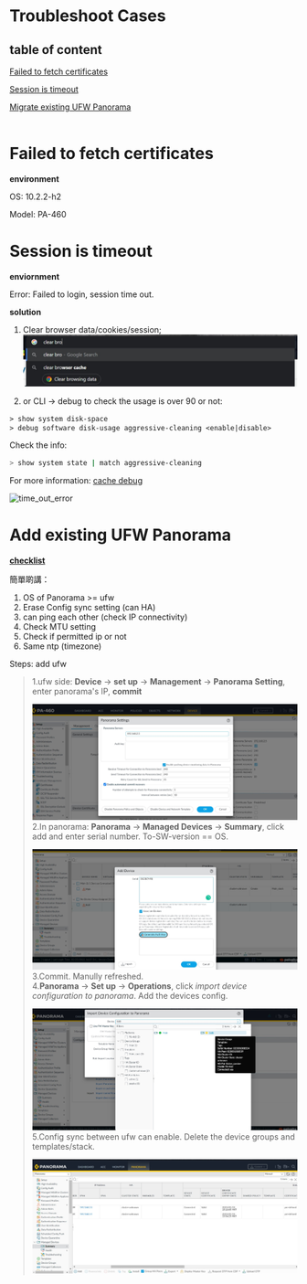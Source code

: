 <link href="style.css" rel="stylesheet">

# Troubleshoot Cases

## **table of content**
[Failed to fetch certificates](#failed-to-fetch-certificates)

[Session is timeout](#session-is-timeout)

[Migrate existing UFW Panorama](#)
<br></br>

# <red>**Failed to fetch certificates**

**environment**

OS: 10.2.2-h2

Model: PA-460


# <red>**Session is timeout**

**enviornment**

Error: Failed to login, session time out.

**solution**

1. Clear browser data/cookies/session;
![clear browser data](Assets/Cases/clear_browser_data.jpg)

2. or CLI -> debug to check the usage is over 90 or not:

```cli
> show system disk-space
> debug software disk-usage aggressive-cleaning <enable|disable>
```
Check the info:
```bash
> show system state | match aggressive-cleaning
```

For more information: 
[cache debug](https://knowledgebase.paloaltonetworks.com/KCSArticleDetail?id=kA10g000000ClaJCAS)

![time_out_error]()

# <red>**Add existing UFW Panorama**

[**checklist**](https://docs.paloaltonetworks.com/panorama/9-1/panorama-admin/manage-firewalls/transition-a-firewall-to-panorama-management/plan-the-transition-to-panorama-management#id068490d9-66d8-4de4-8c7a-f6bd06b3153e)

簡單啲講：
1. OS of Panorama >= ufw
2. Erase Config sync setting (can HA)
3. can ping each other (check IP connectivity)
4. Check MTU setting
5. Check if permitted ip or not
6. Same ntp (timezone)

Steps: add ufw

> 1.ufw side: **Device** -> **set up** ->  **Management** -> **Panorama Setting**, enter panorama's IP, **commit**
> 
> ![ufw_pa_setting](Assets/Cases/ufw_panorama_setting.jpg)
> 2.In panorama: **Panorama** -> **Managed Devices** -> **Summary**, click add and enter serial number.  To-SW-version == OS.
>
> ![pa_add_ufw](Assets/Cases/pa_add_ufw.jpg)
> 3.Commit.  Manully refreshed.\
> 4.**Panorama** -> **Set up** -> **Operations**, click *import device configuration to panorama*.  Add the devices config.
>
> ![add_device_config](Assets/Cases/add_device_config.jpg)
> 5.Config sync between ufw can enable.  Delete the device groups and templates/stack.
>
> ![delete](Assets/Cases/delete_group_templates.jpg)